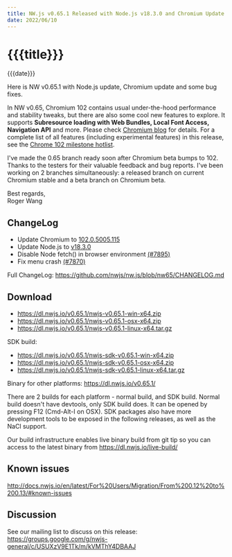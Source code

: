 ```yaml
---
title: NW.js v0.65.1 Released with Node.js v18.3.0 and Chromium Update
date: 2022/06/10
---
```

# {{{title}}}
{{{date}}}

Here is NW v0.65.1 with Node.js update, Chromium update and some bug fixes.

In NW v0.65, Chromium 102 contains usual under-the-hood performance and stability tweaks, but there are also some cool new features to explore. It supports **Subresource loading with Web Bundles, Local Font Access, Navigation API** and more. Please check [Chromium blog](https://blog.chromium.org/2022/04/chrome-102-window-controls-overlay-host.html) for details. For a complete list of all features (including experimental features) in this release, see the [Chrome 102 milestone hotlist](https://www.chromestatus.com/features#milestone=102).

I've made the 0.65 branch ready soon after Chromium beta bumps to 102. Thanks to the testers for their valuable feedback and bug reports. I've been working on 2 branches simultaneously: a released branch on current Chromium stable and a beta branch on Chromium beta.

Best regards,  
Roger Wang

## ChangeLog

- Update Chromium to [102.0.5005.115](https://chromereleases.googleblog.com/2022/06/stable-channel-update-for-desktop.html)
- Update Node.js to [v18.3.0](https://nodejs.org/en/blog/release/v18.3.0/)
- Disable Node fetch() in browser environment [(#7895)](https://github.com/nwjs/nw.js/issues/7895)
- Fix menu crash [(#7870)](https://github.com/nwjs/nw.js/issues/7870)

Full ChangeLog: https://github.com/nwjs/nw.js/blob/nw65/CHANGELOG.md

## Download 

* https://dl.nwjs.io/v0.65.1/nwjs-v0.65.1-win-x64.zip 
* https://dl.nwjs.io/v0.65.1/nwjs-v0.65.1-osx-x64.zip 
* https://dl.nwjs.io/v0.65.1/nwjs-v0.65.1-linux-x64.tar.gz 

SDK build: 
* https://dl.nwjs.io/v0.65.1/nwjs-sdk-v0.65.1-win-x64.zip 
* https://dl.nwjs.io/v0.65.1/nwjs-sdk-v0.65.1-osx-x64.zip 
* https://dl.nwjs.io/v0.65.1/nwjs-sdk-v0.65.1-linux-x64.tar.gz 

Binary for other platforms: https://dl.nwjs.io/v0.65.1/ 

There are 2 builds for each platform - normal build, and SDK build. Normal build doesn't have devtools, only SDK build does. lt can be opened by pressing F12 (Cmd-Alt-I on OSX). SDK packages also have more development tools to be exposed in the following releases, as well as the NaCl support.

Our build infrastructure enables live binary build from git tip so you can access to the latest binary from https://dl.nwjs.io/live-build/ 

## Known issues 

http://docs.nwjs.io/en/latest/For%20Users/Migration/From%200.12%20to%200.13/#known-issues

## Discussion

See our mailing list to discuss on this release: https://groups.google.com/g/nwjs-general/c/USUXzV9E1Tk/m/kVMThY4DBAAJ
